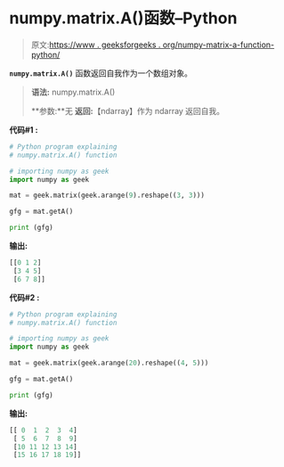 # numpy.matrix.A()函数–Python

> 原文:[https://www . geeksforgeeks . org/numpy-matrix-a-function-python/](https://www.geeksforgeeks.org/numpy-matrix-a-function-python/)

**`numpy.matrix.A()`** 函数返回自我作为一个数组对象。

> **语法:** numpy.matrix.A()
> 
> **参数:**无
> **返回:**【ndarray】作为 ndarray 返回自我。

**代码#1 :**

```py
# Python program explaining
# numpy.matrix.A() function

# importing numpy as geek 
import numpy as geek 

mat = geek.matrix(geek.arange(9).reshape((3, 3)))

gfg = mat.getA()

print (gfg)
```

**输出:**

```py
[[0 1 2]
 [3 4 5]
 [6 7 8]]

```

**代码#2 :**

```py
# Python program explaining
# numpy.matrix.A() function

# importing numpy as geek 
import numpy as geek 

mat = geek.matrix(geek.arange(20).reshape((4, 5)))

gfg = mat.getA()

print (gfg)
```

**输出:**

```py
[[ 0  1  2  3  4]
 [ 5  6  7  8  9]
 [10 11 12 13 14]
 [15 16 17 18 19]]

```
